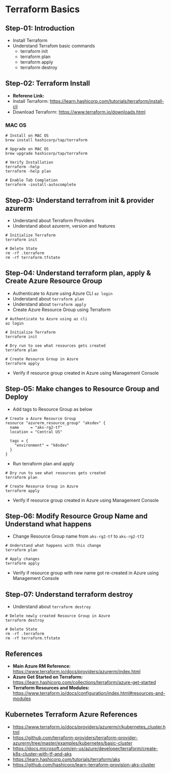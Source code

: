 # Terraform Basics

## Step-01: Introduction
- Install Terraform
- Understand Terrafom basic commands
  - terraform init
  - terraform plan
  - terraform apply
  - terraform destroy

## Step-02: Terraform Install
- **Referene Link:**
- Install Terraform: https://learn.hashicorp.com/tutorials/terraform/install-cli
- Download Terraform: https://www.terraform.io/downloads.html
### MAC OS
```
# Install on MAC OS
brew install hashicorp/tap/terraform

# Upgrade on MAC OS
brew upgrade hashicorp/tap/terraform

# Verify Installation
terraform -help
terraform -help plan

# Enable Tab Completion
terraform -install-autocomplete
```

## Step-03: Understand terrafrom init & provider azurerm
- Understand about Terraform Providers
- Understand about azurerm, version and features
```
# Initialize Terraform
terraform init

# Delete State 
rm -rf .terraform
rm -rf terraform.tfstate
```

## Step-04: Understand terraform plan, apply & Create Azure Resource Group
- Authenticate to Azure using Azure CLI `az login`
- Understand about `terraform plan`
- Understand about `terraform apply`
- Create Azure Resource Group using Terraform
```
# Authenticate to Azure using az cli
az login

# Initialize Terraform
terraform init

# Dry run to see what resources gets created
terraform plan

# Create Resource Group in Azure
terraform apply
```
- Verify if resource group created in Azure using Management Console


## Step-05: Make changes to Resource Group and Deploy
- Add tags to Resource Group as below
```
# Create a Azure Resource Group
resource "azurerm_resource_group" "aksdev" {
  name     = "aks-rg2-tf"
  location = "Central US"

  tags = {
    "environment" = "k8sdev"
  }
}
```
- Run terraform plan and apply
```
# Dry run to see what resources gets created
terraform plan

# Create Resource Group in Azure
terraform apply
```
- Verify if resource group created in Azure using Management Console

## Step-06: Modify Resource Group Name and Understand what happens
- Change Resource Group name from `aks-rg2-tf` to `aks-rg2-tf2`
```
# Understand what happens with this change
terraform plan

# Apply changes
terraform apply
```
- Verify if resource group with new name got re-created in Azure using Management Console

## Step-07: Understand terraform destroy
- Understand about `terraform destroy`
```
# Delete newly created Resource Group in Azure 
terraform destroy

# Delete State 
rm -rf .terraform
rm -rf terraform.tfstate
```


## References
- **Main Azure RM Reference:** https://www.terraform.io/docs/providers/azurerm/index.html
- **Azure Get Started on Terraform:** https://learn.hashicorp.com/collections/terraform/azure-get-started
- **Terraform Resources and Modules:** https://www.terraform.io/docs/configuration/index.html#resources-and-modules
## Kubernetes Terraform Azure References
- https://www.terraform.io/docs/providers/azurerm/r/kubernetes_cluster.html
- https://github.com/terraform-providers/terraform-provider-azurerm/tree/master/examples/kubernetes/basic-cluster
- https://docs.microsoft.com/en-us/azure/developer/terraform/create-k8s-cluster-with-tf-and-aks
- https://learn.hashicorp.com/tutorials/terraform/aks
- https://github.com/hashicorp/learn-terraform-provision-aks-cluster

